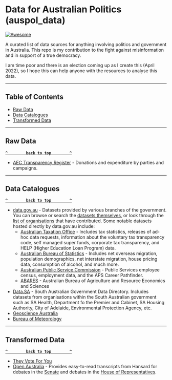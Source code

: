 # Data for Australian Politics (auspol_data)

[![Awesome](https://cdn.rawgit.com/sindresorhus/awesome/d7305f38d29fed78fa85652e3a63e154dd8e8829/media/badge.svg)](https://github.com/sindresorhus/awesome)

A curated list of data sources for anything involving politics and government in Australia. This repo is my contribution to the fight against misinformation and in support of a true democracy.

I am time poor and there is an election coming up as I create this (April 2022), so I hope this can help anyone with the resources to analyse this data.

--------

## Table of Contents

- [Raw Data](#raw-data)
- [Data Catalogues](#data-catalogues)
- [Transformed Data](#transformed-data)

--------

## Raw Data

**[`^        back to top        ^`](#)**

- [AEC Transparency Register](https://transparency.aec.gov.au/Download) - Donations and expenditure by parties and campaigns.

--------

## Data Catalogues

**[`^        back to top        ^`](#)**

- [data.gov.au](https://data.gov.au) - Datasets provided by various branches of the government. You can browse or search the [datasets themselves](https://data.gov.au/search), or look through the [list of organisations](https://data.gov.au/organisations) that have contributed. Some notable datasets hosted directly by data.gov.au include:
  - [Australian Taxation Office](https://data.gov.au/data/organization/australiantaxationoffice) - Includes tax statistics, releases of ad-hoc data requests, information about the voluntary tax transparency code, self managed super funds, corporate tax transparency, and HELP (Higher Education Loan Program) data.
  - [Australian Bureau of Statistics](https://data.gov.au/data/organization/australianbureauofstatistics) - Includes net overseas migration, population demographics, net interstate migration, house pricing data, consumption of alcohol, and much more.
  - [Australian Public Service Commission](https://data.gov.au/data/organization/australianpublicservicecommission) - Public Services employee census, employment data, and the APS Career Pathfinder.
  - [ABARES](https://data.gov.au/data/organization/abares) - Australian Bureau of Agriculture and Resource Economics and Sciences
- [Data.SA](https://data.sa.gov.au/data/dataset) - South Australian Government Data Directory. Includes datasets from organisations within the South Australian government such as SA Health, Department fo the Premier and Cabinet, SA Housing Authority, City of Adelaide, Environmental Protection Agency, etc.
- [Geoscience Australia](https://ecat.ga.gov.au/geonetwork/srv/eng/catalog.search)
- [Bureau of Meteorology](http://www.bom.gov.au/metadata/catalogue/search.shtml)

--------

## Transformed Data

**[`^        back to top        ^`](#)**

- [They Vote For You](https://theyvoteforyou.org.au)
- [Open Australia](https://www.openaustralia.org.au) - Provides easy-to-read transcripts from Hansard for debates in the [Senate](https://www.openaustralia.org.au/senate) and debates in the [House of Representatives](https://www.openaustralia.org.au/debates).
